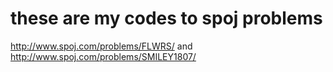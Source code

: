 # these are my codes to spoj problems 
http://www.spoj.com/problems/FLWRS/
and
http://www.spoj.com/problems/SMILEY1807/


